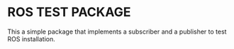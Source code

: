 # ROS TEST PACKAGE
This a simple package that implements a subscriber and a publisher to test ROS installation.